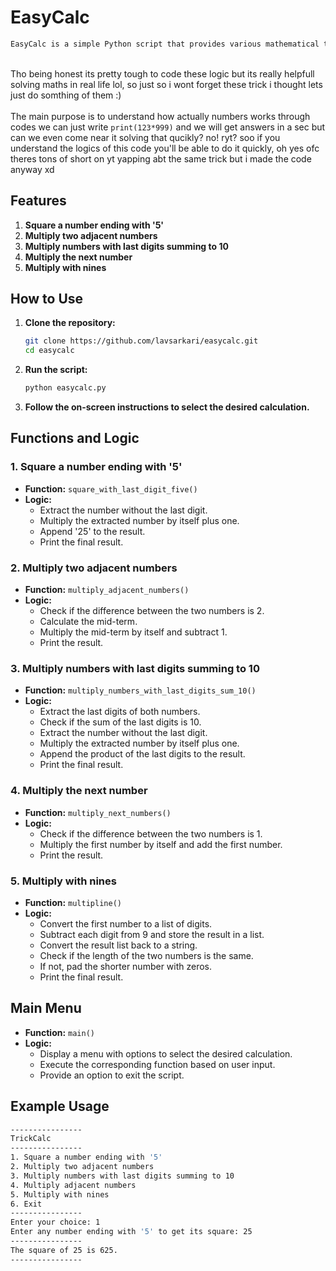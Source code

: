 # EasyCalc

```sh
EasyCalc is a simple Python script that provides various mathematical tricks and calculations. The script includes functions to square numbers ending with '5', multiply adjacent numbers, multiply numbers with last digits summing to 10, multiply the next number, and multiply numbers with nines.
```
<br> Tho being honest its pretty tough to code these logic but its really helpfull solving maths in real life lol, so just so i wont forget these trick i thought lets just do somthing of them :)
<br> 
<br>The main purpose is to understand how actually numbers works through codes we can just write `print(123*999)` and we will get answers in a sec but can we even come near it solving that qucikly? no! ryt? soo if you understand the logics of this code you'll be able to do it quickly, oh yes ofc theres tons of short on yt yapping abt the same trick but i made the code anyway xd 

## Features

1. **Square a number ending with '5'**
2. **Multiply two adjacent numbers**
3. **Multiply numbers with last digits summing to 10**
4. **Multiply the next number**
5. **Multiply with nines**

## How to Use

1. **Clone the repository:**
    ```sh
    git clone https://github.com/lavsarkari/easycalc.git
    cd easycalc
    ```

2. **Run the script:**
    ```sh
    python easycalc.py
    ```

3. **Follow the on-screen instructions to select the desired calculation.**

## Functions and Logic

### 1. Square a number ending with '5'
- **Function:** `square_with_last_digit_five()`
- **Logic:** 
  - Extract the number without the last digit.
  - Multiply the extracted number by itself plus one.
  - Append '25' to the result.
  - Print the final result.

### 2. Multiply two adjacent numbers
- **Function:** `multiply_adjacent_numbers()`
- **Logic:**
  - Check if the difference between the two numbers is 2.
  - Calculate the mid-term.
  - Multiply the mid-term by itself and subtract 1.
  - Print the result.

### 3. Multiply numbers with last digits summing to 10
- **Function:** `multiply_numbers_with_last_digits_sum_10()`
- **Logic:**
  - Extract the last digits of both numbers.
  - Check if the sum of the last digits is 10.
  - Extract the number without the last digit.
  - Multiply the extracted number by itself plus one.
  - Append the product of the last digits to the result.
  - Print the final result.

### 4. Multiply the next number
- **Function:** `multiply_next_numbers()`
- **Logic:**
  - Check if the difference between the two numbers is 1.
  - Multiply the first number by itself and add the first number.
  - Print the result.

### 5. Multiply with nines
- **Function:** `multipline()`
- **Logic:**
  - Convert the first number to a list of digits.
  - Subtract each digit from 9 and store the result in a list.
  - Convert the result list back to a string.
  - Check if the length of the two numbers is the same.
  - If not, pad the shorter number with zeros.
  - Print the final result.

## Main Menu
- **Function:** `main()`
- **Logic:**
  - Display a menu with options to select the desired calculation.
  - Execute the corresponding function based on user input.
  - Provide an option to exit the script.

## Example Usage

```sh
----------------
TrickCalc
----------------
1. Square a number ending with '5'
2. Multiply two adjacent numbers
3. Multiply numbers with last digits summing to 10
4. Multiply adjacent numbers
5. Multiply with nines
6. Exit
----------------
Enter your choice: 1
Enter any number ending with '5' to get its square: 25
----------------
The square of 25 is 625.
----------------
